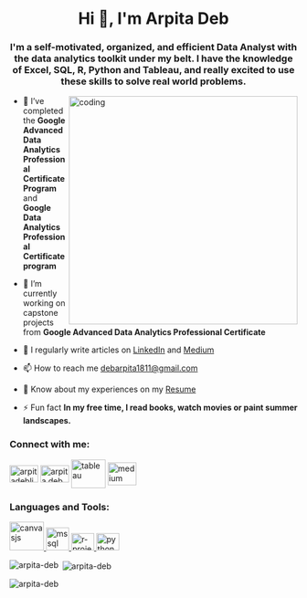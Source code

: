 <h1 align="center">Hi 👋, I'm Arpita Deb</h1>

<h3 align="center">I'm a self-motivated, organized, and efficient Data Analyst with the data analytics toolkit under my belt. I have the knowledge of Excel, SQL, R, Python and Tableau, and really excited to use these skills to solve real world problems.</h3>

<img align="right" alt="coding" width="400" src="https://cdn.dribbble.com/users/1063314/screenshots/3020974/tdsocial_dribbble.gif">


- 🔭 I’ve completed the **Google Advanced Data Analytics Professional Certificate Program** and **Google Data Analytics Professional Certificate program**


- 🌱 I’m currently working on capstone projects from **Google Advanced Data Analytics Professional Certificate**


- 📝 I regularly write articles on [LinkedIn](https://linkedin.com/in/arpitadeb1811) and [Medium](https://medium.com/@debarpita1811)


- 📫 How to reach me [debarpita1811@gmail.com](debarpita1811@gmail.com)


- 📄 Know about my experiences on my [Resume](https://docs.google.com/document/d/1fOf2xfGw7xjzlIHUj3xoUWnDDUUVrm3kid0b7Zx4QRM/edit?usp=sharing)


- ⚡ Fun fact **In my free time, I read books, watch movies or paint summer landscapes.**

<h3 align="left">Connect with me:</h3>
<p align="left">
<a href="https://linkedin.com/in/arpitadeb1811" target="blank"><img align="center" src="https://myclouddoor.com/wp-content/uploads/2019/11/Linkedin-logo.png" alt="arpitadeblinkedin" height="30" width="50" /></a>
<a href="https://kaggle.com/arpitadeb1999" target="blank"><img align="center" src="https://cdn4.iconfinder.com/data/icons/logos-and-brands/512/189_Kaggle_logo_logos-1024.png" alt="arpita deb" height="30" width="50" /></a>
<a href="https://public.tableau.com/app/profile/arpita.deb5031" target="blank"><img align="center" src="https://dwglogo.com/wp-content/uploads/2016/07/1300px_Tableau_Software_logo-1024x704.png" alt="tableau" height="50" width="60" /></a>
<a href="https://medium.com/@debarpita1811" target="blank"><img align="center" src="https://cdn.icon-icons.com/icons2/3041/PNG/512/medium_logo_icon_189223.png" alt="medium" height="40" width="50" /></a>
</p>

<h3 align="left">Languages and Tools:</h3>
<p align="left"> <a href="https://www.tableau.com" target="_blank" rel="noreferrer"> <img src="https://dwglogo.com/wp-content/uploads/2016/07/1300px_Tableau_Software_logo-1024x704.png" alt="canvasjs" width="60" height="50"/> </a> <a href="https://www.microsoft.com/en-us/sql-server" target="_blank" rel="noreferrer"> <img src="https://www.svgrepo.com/show/303229/microsoft-sql-server-logo.svg" alt="mssql" width="40" height="40"/> </a> 
<a href="https://www.r-project.org" target="_blank" rel="noreferrer"> <img src="https://i.pinimg.com/736x/8e/0c/51/8e0c51650b8a63f110fa7b09e699e9c4--r-logo-statistics.jpg" alt="r-project" width="40" height="30"/> </a> <a href="https://www.python.org" target="_blank" rel="noreferrer"> <img src="https://images.vexels.com/media/users/3/166477/isolated/preview/9bb722f0e85ddbc1ce0f064534fd2311-python-programming-language-icon-by-vexels.png" alt="python" width="40" height="30"/> </a> </p>

<p><img align="left" src="https://github-readme-stats.vercel.app/api/top-langs?username=arpita-deb&show_icons=true&locale=en&layout=compact" alt="arpita-deb" /></p>

<p>&nbsp;<img align="center" src="https://github-readme-stats.vercel.app/api?username=arpita-deb&show_icons=true&locale=en" alt="arpita-deb" /></p>

<p><img align="center" src="https://github-readme-streak-stats.herokuapp.com/?user=arpita-deb&" alt="arpita-deb" /></p>
